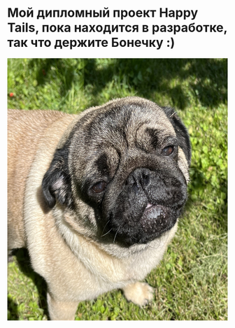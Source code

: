 # Мой дипломный проект Happy Tails, пока находится в разработке, так что держите Бонечку :)

<p align="center">
  <img width="600" height="600" src="https://github.com/Pampkit/HappyTails/blob/master/bonya.jpg">
</p>

